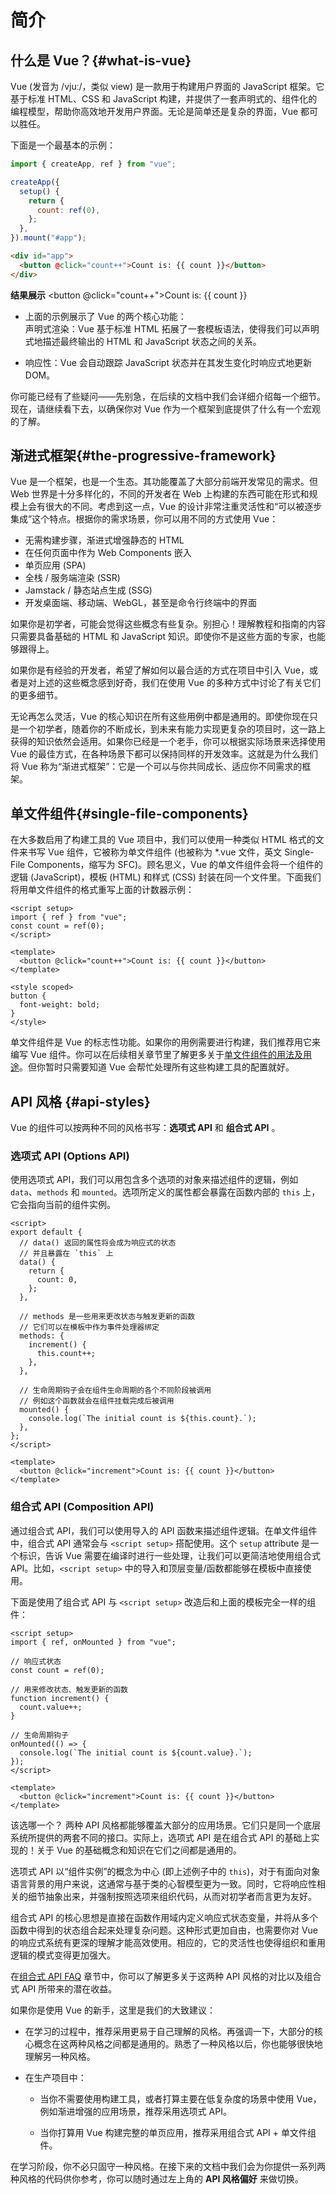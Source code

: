 <script setup>
import { ref } from "vue";
import Demo from "/.vitepress/components/Demo.vue";
let count = ref(0);
</script>

# 简介

## 什么是 Vue？{#what-is-vue}

Vue (发音为 /vjuː/，类似 view) 是一款用于构建用户界面的 JavaScript 框架。它基于标准 HTML、CSS 和 JavaScript 构建，并提供了一套声明式的、组件化的编程模型，帮助你高效地开发用户界面。无论是简单还是复杂的界面，Vue 都可以胜任。

下面是一个最基本的示例：

```js
import { createApp, ref } from "vue";

createApp({
  setup() {
    return {
      count: ref(0),
    };
  },
}).mount("#app");
```

```html
<div id="app">
  <button @click="count++">Count is: {{ count }}</button>
</div>
```

**结果展示**
<Demo>
    <button @click="count++">Count is: {{ count }}</button>
</Demo>

- 上面的示例展示了 Vue 的两个核心功能：<br/>声明式渲染：Vue 基于标准 HTML 拓展了一套模板语法，使得我们可以声明式地描述最终输出的 HTML 和 JavaScript 状态之间的关系。

- 响应性：Vue 会自动跟踪 JavaScript 状态并在其发生变化时响应式地更新 DOM。

你可能已经有了些疑问——先别急，在后续的文档中我们会详细介绍每一个细节。现在，请继续看下去，以确保你对 Vue 作为一个框架到底提供了什么有一个宏观的了解。

## 渐进式框架 ​{#the-progressive-framework}

Vue 是一个框架，也是一个生态。其功能覆盖了大部分前端开发常见的需求。但 Web 世界是十分多样化的，不同的开发者在 Web 上构建的东西可能在形式和规模上会有很大的不同。考虑到这一点，Vue 的设计非常注重灵活性和“可以被逐步集成”这个特点。根据你的需求场景，你可以用不同的方式使用 Vue：

- 无需构建步骤，渐进式增强静态的 HTML
- 在任何页面中作为 Web Components 嵌入
- 单页应用 (SPA)
- 全栈 / 服务端渲染 (SSR)
- Jamstack / 静态站点生成 (SSG)
- 开发桌面端、移动端、WebGL，甚至是命令行终端中的界面

如果你是初学者，可能会觉得这些概念有些复杂。别担心！理解教程和指南的内容只需要具备基础的 HTML 和 JavaScript 知识。即使你不是这些方面的专家，也能够跟得上。

如果你是有经验的开发者，希望了解如何以最合适的方式在项目中引入 Vue，或者是对上述的这些概念感到好奇，我们在使用 Vue 的多种方式中讨论了有关它们的更多细节。

无论再怎么灵活，Vue 的核心知识在所有这些用例中都是通用的。即使你现在只是一个初学者，随着你的不断成长，到未来有能力实现更复杂的项目时，这一路上获得的知识依然会适用。如果你已经是一个老手，你可以根据实际场景来选择使用 Vue 的最佳方式，在各种场景下都可以保持同样的开发效率。这就是为什么我们将 Vue 称为“渐进式框架”：它是一个可以与你共同成长、适应你不同需求的框架。

## 单文件组件 ​{#single-file-components}

在大多数启用了构建工具的 Vue 项目中，我们可以使用一种类似 HTML 格式的文件来书写 Vue 组件，它被称为单文件组件 (也被称为 \*.vue 文件，英文 Single-File Components，缩写为 SFC)。顾名思义，Vue 的单文件组件会将一个组件的逻辑 (JavaScript)，模板 (HTML) 和样式 (CSS) 封装在同一个文件里。下面我们将用单文件组件的格式重写上面的计数器示例：

```vue
<script setup>
import { ref } from "vue";
const count = ref(0);
</script>

<template>
  <button @click="count++">Count is: {{ count }}</button>
</template>

<style scoped>
button {
  font-weight: bold;
}
</style>
```

单文件组件是 Vue 的标志性功能。如果你的用例需要进行构建，我们推荐用它来编写 Vue 组件。你可以在后续相关章节里了解更多关于[单文件组件的用法及用途](https://cn.vuejs.org/guide/scaling-up/sfc)。但你暂时只需要知道 Vue 会帮忙处理所有这些构建工具的配置就好。

## API 风格 ​{#api-styles}

Vue 的组件可以按两种不同的风格书写：**选项式 API** 和 **组合式 API** 。

### 选项式 API (Options API)

使用选项式 API，我们可以用包含多个选项的对象来描述组件的逻辑，例如 `data`、`methods` 和 `mounted`。选项所定义的属性都会暴露在函数内部的 `this` 上，它会指向当前的组件实例。

```vue
<script>
export default {
  // data() 返回的属性将会成为响应式的状态
  // 并且暴露在 `this` 上
  data() {
    return {
      count: 0,
    };
  },

  // methods 是一些用来更改状态与触发更新的函数
  // 它们可以在模板中作为事件处理器绑定
  methods: {
    increment() {
      this.count++;
    },
  },

  // 生命周期钩子会在组件生命周期的各个不同阶段被调用
  // 例如这个函数就会在组件挂载完成后被调用
  mounted() {
    console.log(`The initial count is ${this.count}.`);
  },
};
</script>

<template>
  <button @click="increment">Count is: {{ count }}</button>
</template>
```

### 组合式 API (Composition API)​

通过组合式 API，我们可以使用导入的 API 函数来描述组件逻辑。在单文件组件中，组合式 API 通常会与 `<script setup>` 搭配使用。这个 `setup` attribute 是一个标识，告诉 Vue 需要在编译时进行一些处理，让我们可以更简洁地使用组合式 API。比如，`<script setup>` 中的导入和顶层变量/函数都能够在模板中直接使用。

下面是使用了组合式 API 与 `<script setup>` 改造后和上面的模板完全一样的组件：

```vue
<script setup>
import { ref, onMounted } from "vue";

// 响应式状态
const count = ref(0);

// 用来修改状态、触发更新的函数
function increment() {
  count.value++;
}

// 生命周期钩子
onMounted(() => {
  console.log(`The initial count is ${count.value}.`);
});
</script>

<template>
  <button @click="increment">Count is: {{ count }}</button>
</template>
```

该选哪一个？​
两种 API 风格都能够覆盖大部分的应用场景。它们只是同一个底层系统所提供的两套不同的接口。实际上，选项式 API 是在组合式 API 的基础上实现的！关于 Vue 的基础概念和知识在它们之间都是通用的。

选项式 API 以“组件实例”的概念为中心 (即上述例子中的 `this`)，对于有面向对象语言背景的用户来说，这通常与基于类的心智模型更为一致。同时，它将响应性相关的细节抽象出来，并强制按照选项来组织代码，从而对初学者而言更为友好。

组合式 API 的核心思想是直接在函数作用域内定义响应式状态变量，并将从多个函数中得到的状态组合起来处理复杂问题。这种形式更加自由，也需要你对 Vue 的响应式系统有更深的理解才能高效使用。相应的，它的灵活性也使得组织和重用逻辑的模式变得更加强大。

在[组合式 API FAQ](https://cn.vuejs.org/guide/extras/composition-api-faq) 章节中，你可以了解更多关于这两种 API 风格的对比以及组合式 API 所带来的潜在收益。

如果你是使用 Vue 的新手，这里是我们的大致建议：

- 在学习的过程中，推荐采用更易于自己理解的风格。再强调一下，大部分的核心概念在这两种风格之间都是通用的。熟悉了一种风格以后，你也能够很快地理解另一种风格。

- 在生产项目中：

  - 当你不需要使用构建工具，或者打算主要在低复杂度的场景中使用 Vue，例如渐进增强的应用场景，推荐采用选项式 API。

  - 当你打算用 Vue 构建完整的单页应用，推荐采用组合式 API + 单文件组件。

在学习阶段，你不必只固守一种风格。在接下来的文档中我们会为你提供一系列两种风格的代码供你参考，你可以随时通过左上角的 **API 风格偏好** 来做切换。

